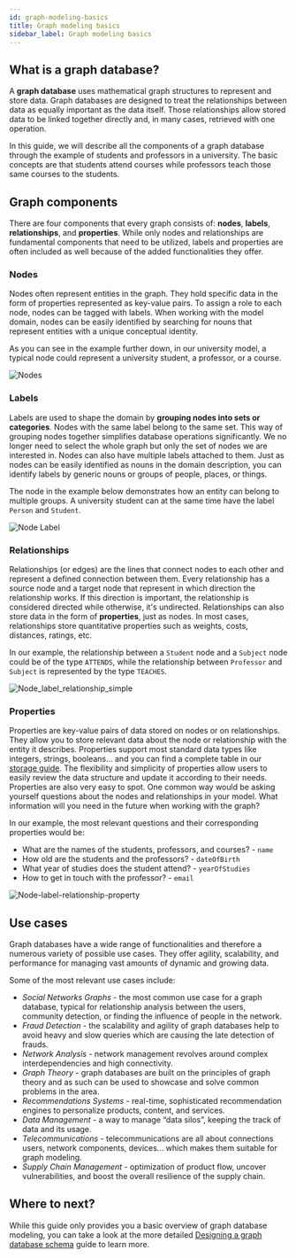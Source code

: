```yaml
---
id: graph-modeling-basics
title: Graph modeling basics
sidebar_label: Graph modeling basics
---
```


## What is a graph database?

A **graph database** uses mathematical graph structures to represent and store
data. Graph databases are designed to treat the relationships between data as
equally important as the data itself. Those relationships allow stored data to
be linked together directly and, in many cases, retrieved with one operation.

In this guide, we will describe all the components of a graph database through
the example of students and professors in a university. The basic concepts are
that students attend courses while professors teach those same courses to the
students.

## Graph components

There are four components that every graph consists of: **nodes**, **labels**,
**relationships**, and **properties**. While only nodes and relationships are
fundamental components that need to be utilized, labels and properties are often
included as well because of the added functionalities they offer.

### Nodes

Nodes often represent entities in the graph. They hold specific data in the form
of properties represented as key-value pairs. To assign a role to each node,
nodes can be tagged with labels. When working with the model domain, nodes can
be easily identified by searching for nouns that represent entities with a
unique conceptual identity.

As you can see in the example further down, in our university model, a typical
node could represent a university student, a professor, or a course.

![Nodes](https://hackmd.io/_uploads/rJI5Y5fb_.jpg)


### Labels

Labels are used to shape the domain by **grouping nodes into sets or
categories**. Nodes with the same label belong to the same set. This way of
grouping nodes together simplifies database operations significantly. We no
longer need to select the whole graph but only the set of nodes we are
interested in. Nodes can also have multiple labels attached to them. Just as
nodes can be easily identified as nouns in the domain description, you can
identify labels by generic nouns or groups of people, places, or things.

The node in the example below demonstrates how an entity can belong to multiple
groups. A university student can at the same time have the label `Person` and
`Student`.


![Node Label](https://hackmd.io/_uploads/Sy3Q99zZd.jpg)


### Relationships

Relationships (or edges) are the lines that connect nodes to each other and
represent a defined connection between them. Every relationship has a source
node and a target node that represent in which direction the relationship works.
If this direction is important, the relationship is considered directed while
otherwise, it's undirected. Relationships can also store data in the form of
**properties**, just as nodes. In most cases, relationships store quantitative
properties such as weights, costs, distances, ratings, etc.

In our example, the relationship between a `Student` node and a `Subject` node
could be of the type `ATTENDS`, while the relationship between `Professor` and
`Subject` is represented by the type `TEACHES`.


![Node_label_relationship_simple](https://hackmd.io/_uploads/Hkf65czbO.jpg)


### Properties

Properties are key-value pairs of data stored on nodes or on relationships. They
allow you to store relevant data about the node or relationship with the entity
it describes. Properties support most standard data types like integers,
strings, booleans... and you can find a complete table in our [storage
guide](https://docs.memgraph.com/memgraph/concepts/storage/#properties). The
flexibility and simplicity of properties allow users to easily review the data
structure and update it according to their needs. Properties are also very easy
to spot. One common way would be asking yourself questions about the nodes and
relationships in your model. What information will you need in the future when
working with the graph?

In our example, the most relevant questions and their corresponding properties
would be:
* What are the names of the students, professors, and courses? - `name`
* How old are the students and the professors? - `dateOfBirth`
* What year of studies does the student attend? - `yearOfStudies`
* How to get in touch with the professor? - `email`

![Node-label-relationship-property](https://hackmd.io/_uploads/ryJ7ocMZ_.jpg)



## Use cases

Graph databases have a wide range of functionalities and therefore a numerous
variety of possible use cases. They offer agility, scalability, and performance
for managing vast amounts of dynamic and growing data.

Some of the most relevant use cases include:


*  *Social Networks Graphs* - the most common use case for a graph database,
   typical for relationship analysis between the users, community detection, or
   finding the influence of people in the network.
*  *Fraud Detection* - the scalability and agility of graph databases help to
   avoid heavy and slow queries which are causing the late detection of frauds.
*  *Network Analysis* - network management revolves around complex
   interdependencies and high connectivity.
*  *Graph Theory* - graph databases are built on the principles of graph theory
   and as such can be used to showcase and solve common problems in the area.
*  *Recommendations Systems* - real-time, sophisticated recommendation engines
   to personalize products, content, and services.
*  *Data Management* - a way to manage “data silos”, keeping the track of data
   and its usage.
*  *Telecommunications* - telecommunications are all about connections users,
   network components, devices... which makes them suitable for graph modeling.
*  *Supply Chain Management* - optimization of product flow, uncover
   vulnerabilities, and boost the overall resilience of the supply chain.

## Where to next?
While this guide only provides you a basic overview of graph database modeling,
you can take a look at the more detailed [Designing a graph database schema](/)
guide to learn more.